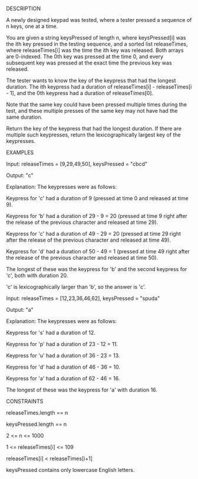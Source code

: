 DESCRIPTION

A newly designed keypad was tested, where a tester pressed a sequence of n keys, one at a time.

You are given a string keysPressed of length n, where keysPressed[i] was the ith key pressed in the testing sequence, and a sorted list releaseTimes, where releaseTimes[i] was the time the ith key was released. Both arrays are 0-indexed. The 0th key was pressed at the time 0, and every subsequent key was pressed at the exact time the previous key was released.

The tester wants to know the key of the keypress that had the longest duration. The ith keypress had a duration of releaseTimes[i] - releaseTimes[i - 1], and the 0th keypress had a duration of releaseTimes[0].

Note that the same key could have been pressed multiple times during the test, and these multiple presses of the same key may not have had the same duration.

Return the key of the keypress that had the longest duration. If there are multiple such keypresses, return the lexicographically largest key of the keypresses.

EXAMPLES

Input: releaseTimes = [9,29,49,50], keysPressed = "cbcd"

Output: "c"

Explanation: The keypresses were as follows:

Keypress for 'c' had a duration of 9 (pressed at time 0 and released at time 9).

Keypress for 'b' had a duration of 29 - 9 = 20 (pressed at time 9 right after the release of the previous character and released at time 29).

Keypress for 'c' had a duration of 49 - 29 = 20 (pressed at time 29 right after the release of the previous character and released at time 49).

Keypress for 'd' had a duration of 50 - 49 = 1 (pressed at time 49 right after the release of the previous character and released at time 50).

The longest of these was the keypress for 'b' and the second keypress for 'c', both with duration 20.

'c' is lexicographically larger than 'b', so the answer is 'c'.


Input: releaseTimes = [12,23,36,46,62], keysPressed = "spuda"

Output: "a"

Explanation: The keypresses were as follows:

Keypress for 's' had a duration of 12.

Keypress for 'p' had a duration of 23 - 12 = 11.

Keypress for 'u' had a duration of 36 - 23 = 13.

Keypress for 'd' had a duration of 46 - 36 = 10.

Keypress for 'a' had a duration of 62 - 46 = 16.

The longest of these was the keypress for 'a' with duration 16.

CONSTRAINTS

releaseTimes.length == n

keysPressed.length == n

2 <= n <= 1000

1 <= releaseTimes[i] <= 109

releaseTimes[i] < releaseTimes[i+1]

keysPressed contains only lowercase English letters.
